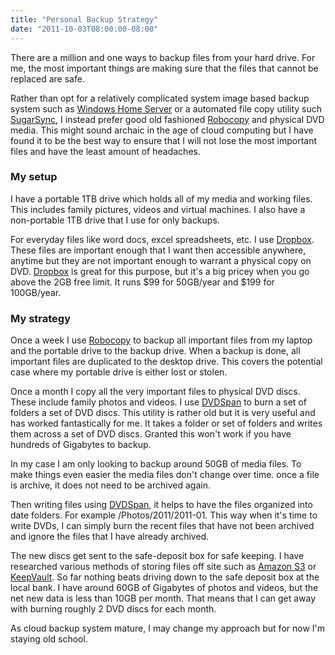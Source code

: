 ```yaml
---
title: "Personal Backup Strategy"
date: "2011-10-03T08:00:00-08:00"
---
```


There are a million and one ways to backup files from your hard drive. For me, the most important things are making sure that the files that cannot be replaced are safe. 

Rather than opt for a relatively complicated system image based backup system such as [Windows Home Server][1] or a automated file copy utility such [SugarSync][2], I instead prefer good old fashioned [Robocopy][3] and physical DVD media. This might sound archaic in the age of cloud computing but I have found it to be the best way to ensure that I will not lose the most important files and have the least amount of headaches.

### My setup
I have a portable 1TB drive which holds all of my media and working files. This includes family pictures, videos and virtual machines. I also have a non-portable 1TB drive that I use for only backups. 

For everyday files like word docs, excel spreadsheets, etc. I use [Dropbox][4]. These files are important enough that I want then accessible anywhere, anytime but they are not important enough to warrant a physical copy on DVD. [Dropbox][4] is great for this purpose, but it's a big pricey when you go above the 2GB free limit. It runs $99 for 50GB/year and $199 for 100GB/year.

### My strategy
Once a week I use [Robocopy][3] to backup all important files from my laptop and the portable drive to the backup drive. When a backup is done, all important files are duplicated to the desktop drive. This covers the potential case where my portable drive is either lost or stolen.

Once a month I copy all the very important files to physical DVD discs. These include family photos and videos. I use [DVDSpan][5] to burn a set of folders a set of DVD discs. This utility is rather old but it is very useful and has worked fantastically for me. It takes a folder or set of folders and writes them across a set of DVD discs. Granted this won't work if you have hundreds of Gigabytes to backup.

In my case I am only looking to backup around 50GB of media files. To make things even easier the media files don't change over time. once a file is archive, it does not need to be archived again.

Then writing files using [DVDSpan][5], it helps to have the files organized into date folders. For example /Photos/2011/2011-01. This way when it's time to write DVDs, I can simply burn the recent files that have not been archived and ignore the files that I have already archived.

The new discs get sent to the safe-deposit box for safe keeping. I have researched various methods of storing files off site such as [Amazon S3][6] or [KeepVault][7]. So far nothing beats driving down to the safe deposit box at the local bank. I have around 60GB of Gigabytes of photos and videos, but the net new data is less than 10GB per month. That means that I can get away with burning roughly 2 DVD discs for each month.

As cloud backup system mature, I may change my approach but for now I'm staying old school.


[1]: http://www.microsoft.com/windows/products/winfamily/windowshomeserver/default.mspx
[2]: https://www.sugarsync.com/
[3]: http://en.wikipedia.org/wiki/Robocopy
[4]: http://dropbox.com 
[5]: http://hcidesign.com/dvdspan/
[6]: http://aws.amazon.com/s3/
[7]: http://www.keepvault.com/